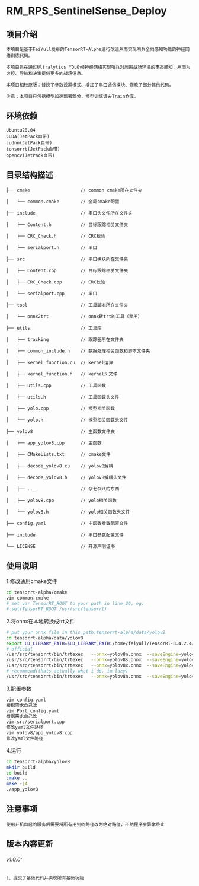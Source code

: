 # RM_RPS_SentinelSense_Deploy

## 项目介绍
    本项目是基于FeiYull发布的TensorRT-Alpha进行改进从而实现哨兵全向感知功能的神经网络训练代码。
     
    本项目旨在通过Ultralytics YOLOv8神经网络实现哨兵对周围战场环境的事态感知，从而为火控、导航和决策提供更多的战场信息。
    
    本项目相较原版：替换了参数设置模式、增加了串口通信模块、修改了部分其他代码。
    
    注意：本项目只包括模型加速部署部分，模型训练请去Train仓库。

## 环境依赖
    Ubuntu20.04
    CUDA(JetPack自带)
    cudnn(JetPack自带)
    tensorrt(JetPack自带)
    opencv(JetPack自带)


## 目录结构描述
    ├── cmake                   // common cmake所在文件夹
    
    │   └── common.cmake        // 全局cmake配置

    ├── include                 // 串口头文件所在文件夹
    
    │   ├── Content.h           // 目标跟踪相关文件夹
    
    │   ├── CRC_Check.h         // CRC校验
    
    │   └── serialport.h        // 串口

    ├── src                     // 串口模块所在文件夹
    
    │   ├── Content.cpp         // 目标跟踪相关文件夹
    
    │   ├── CRC_Check.cpp       // CRC校验
    
    │   └── serialport.cpp      // 串口
    
    ├── tool                    // 工具脚本所在文件夹

    │   └── onnx2trt            // onnx转trt的工具（弃用）
    
    ├── utils                   // 工具库
    
    │   ├── tracking            // 跟踪器所在文件夹
    
    │   ├── common_include.h    // 数据处理相关函数和脚本文件夹
    
    │   ├── kernel_function.cu  // kernel运算
    
    │   ├── kernel_function.h   // kernel头文件
    
    │   ├── utils.cpp           // 工具函数
    
    │   ├── utils.h             // 工具函数头文件
    
    │   ├── yolo.cpp            // 模型相关函数
    
    │   └── yolo.h              // 模型相关函数头文件
    
    ├── yolov8                  // 主函数文件夹
    
    │   ├── app_yolov8.cpp      // 主函数
    
    │   ├── CMakeLists.txt      // cmake文件
    
    │   ├── decode_yolov8.cu    // yolov8解耦
    
    │   ├── decode_yolov8.h     // yolov8解耦头文件
     
    │   ├── ...                 // 杂七杂八的东西
    
    │   ├── yolov8.cpp          // yolo相关函数
    
    │   └── yolov8.h            // yolo相关函数头文件

    ├── config.yaml             // 主函数参数配置文件
    
    ├── include                 // 串口参数配置文件
    
    └── LICENSE                 // 开源声明证书

## 使用说明
1.修改通用cmake文件

```bash
cd tensorrt-alpha/cmake
vim common.cmake
# set var TensorRT_ROOT to your path in line 20, eg:
# set(TensorRT_ROOT /usr/src/tensorrt)
```
2.将onnx在本地转换成trt文件

```bash
# put your onnx file in this path:tensorrt-alpha/data/yolov8
cd tensorrt-alpha/data/yolov8
export LD_LIBRARY_PATH=$LD_LIBRARY_PATH:/home/feiyull/TensorRT-8.4.2.4/lib
# official
/usr/src/tensorrt/bin/trtexec   --onnx=yolov8n.onnx  --saveEngine=yolov8n.trt  --buildOnly --minShapes=images:1x3x640x640 --optShapes=images:2x3x640x640 --maxShapes=images:4x3x640x640
/usr/src/tensorrt/bin/trtexec   --onnx=yolov8s.onnx  --saveEngine=yolov8s.trt  --buildOnly --minShapes=images:1x3x640x640 --optShapes=images:2x3x640x640 --maxShapes=images:4x3x640x640
/usr/src/tensorrt/bin/trtexec   --onnx=yolov8x.onnx  --saveEngine=yolov8x.trt  --buildOnly --minShapes=images:1x3x640x640 --optShapes=images:2x3x640x640 --maxShapes=images:4x3x640x640
# recommend(thats actually what i do, im lazy)
/usr/src/tensorrt/bin/trtexec   --onnx=yolov8n.onnx  --saveEngine=yolov8n.trt  --fp16
```
3.配置参数

```bash
vim config.yaml
根据需求自己改
vim Port_config.yaml
根据需求自己改
vim src/serialport.cpp
修改yaml文件路径
vim yolov8/app_yolov8.cpp
修改yaml文件路径
```
4.运行

```bash
cd tensorrt-alpha/yolov8
mkdir build
cd build
cmake ..
make -j4
./app_yolov8 
```

## 注意事项
    使用开机自启的服务后需要将所有用到的路径改为绝对路径，不然程序会异常终止

## 版本内容更新
###### v1.0.0:
    1、提交了基础代码并实现所有基础功能

 